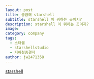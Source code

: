 ```yaml
---
layout: post
title: 궁금해 starshell
subtitle: starshell 이 뭐하는 곳이지?
description: starshell 이 뭐하는 곳이지?
image: 
category: company
tags:
  - 스타쉘
  - starshellstudio
  - 지하철종결자
author: jw2471358
---
```


[starshell](https://starshellstudio.com/)